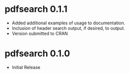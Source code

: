 # pdfsearch 0.1.1

* Added additional examples of usage to documentation.
* Inclusion of header search output, if desired, to output.
* Version submitted to CRAN

# pdfsearch 0.1.0

* Initial Release 